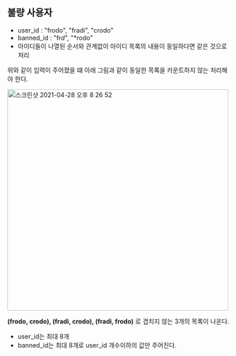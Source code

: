 <h2>불량 사용자</h2>

- user_id : "frodo", "fradi", "crodo"
- banned_id : "fr*d*", "*rodo"
- 아이디들이 나열된 순서와 관계없이 아이디 목록의 내용이 동일하다면 같은 것으로 처리

위와 같이 입력이 주어졌을 떄 아래 그림과 같이 동일한 목록을 카운트하지 않는 처리해야 한다.<br>

<img width="500" alt="스크린샷 2021-04-28 오후 8 26 52" src="https://user-images.githubusercontent.com/54436228/116396383-4b626b00-a860-11eb-857a-51ecce4667a1.png">

**(frodo, crodo), (fradi, crodo), (fradi, frodo)** 로 겹치지 않는 3개의 목록이 나온다.<br>

- user_id는 최대 8개
- banned_id는 최대 8개로 user_id 개수이하의 값만 주어진다.
